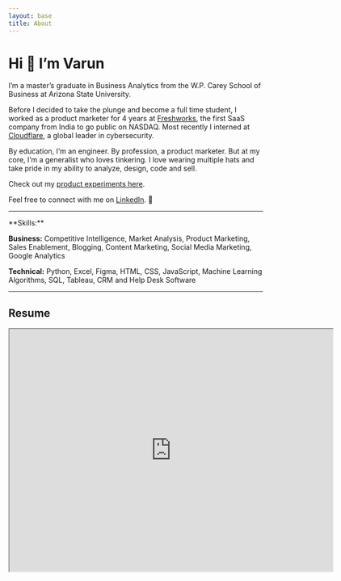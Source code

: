 ```yaml
---
layout: base
title: About
---
```


# Hi 👋 I’m Varun 

I’m a master’s graduate in Business Analytics from the W.P. Carey School of Business at Arizona State University.

Before I decided to take the plunge and become a full time student, I worked as a product marketer for 4 years at [Freshworks](https://freshworks.com/), the first SaaS company from India to go public on NASDAQ.  Most recently I interned at [Cloudflare](https://www.cloudflare.com/), a global leader in cybersecurity.

By education, I’m an engineer. By profession, a product marketer. But at my core, I’m a generalist who loves tinkering. I love wearing multiple hats and take pride in my ability to analyze, design, code and sell. 

Check out my [product experiments here](/projects.html). 

Feel free to connect with me on [LinkedIn](https://www.linkedin.com/feed/). 🤝
<hr>
**Skills:** 

**Business:** Competitive Intelligence, Market Analysis, Product Marketing, Sales Enablement, Blogging, Content Marketing, Social Media Marketing, Google Analytics

**Technical:** Python, Excel, Figma, HTML, CSS, JavaScript, Machine Learning Algorithms, SQL, Tableau, CRM and Help Desk Software

<hr>
<h2> Resume </h2>
<iframe src="https://drive.google.com/file/d/1YtK759KJtHEmF5dm1-tWDwmRUR9SSlP9/preview" width="640" height="480" allow="autoplay"></iframe>
